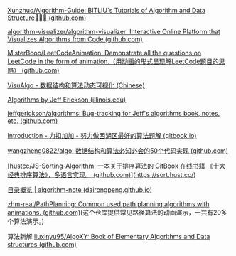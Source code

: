 

[Xunzhuo/Algorithm-Guide: BITLIU`s Tutorials of Algorithm and Data Structure🚀🚀🚀 (github.com)](https://github.com/Xunzhuo/Algorithm-Guide)

[algorithm-visualizer/algorithm-visualizer: Interactive Online Platform that Visualizes Algorithms from Code (github.com)](https://github.com/algorithm-visualizer/algorithm-visualizer)

[MisterBooo/LeetCodeAnimation: Demonstrate all the questions on LeetCode in the form of animation.（用动画的形式呈现解LeetCode题目的思路） (github.com)](https://github.com/MisterBooo/LeetCodeAnimation)

[VisuAlgo - 数据结构和算法动态可视化 (Chinese)](https://visualgo.net/zh)

[Algorithms by Jeff Erickson (illinois.edu)](http://jeffe.cs.illinois.edu/teaching/algorithms/)

[jeffgerickson/algorithms: Bug-tracking for Jeff's algorithms book, notes, etc. (github.com)](https://github.com/jeffgerickson/algorithms)

[Introduction - 力扣加加 - 努力做西湖区最好的算法题解 (gitbook.io)](https://leetcode-solution-leetcode-pp.gitbook.io/leetcode-solution/)

[wangzheng0822/algo: 数据结构和算法必知必会的50个代码实现 (github.com)](https://github.com/wangzheng0822/algo)

[[hustcc/JS-Sorting-Algorithm: 一本关于排序算法的 GitBook 在线书籍 《十大经典排序算法》，多语言实现。 (github.com)](https://github.com/hustcc/JS-Sorting-Algorithm)](https://sort.hust.cc/)

[目录概览 | algorithm-note (dairongpeng.github.io)](https://dairongpeng.github.io/algorithm-note/)

[zhm-real/PathPlanning: Common used path planning algorithms with animations. (github.com)](https://github.com/zhm-real/PathPlanning)(这个仓库提供常见路径算法的动画演示，一共有20多个算法演示。)

算法新解 [liuxinyu95/AlgoXY: Book of Elementary Algorithms and Data structures (github.com)](https://github.com/liuxinyu95/AlgoXY)
